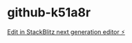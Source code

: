# github-k51a8r

[Edit in StackBlitz next generation editor ⚡️](https://stackblitz.com/~/github.com/emelkazzz/github-k51a8r)